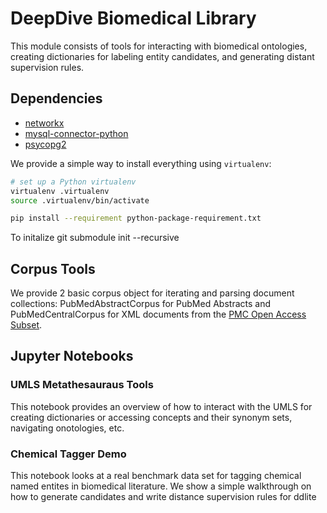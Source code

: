 # DeepDive Biomedical Library

This module consists of tools for interacting with biomedical ontologies, 
creating dictionaries for labeling entity candidates, and generating distant supervision rules.

## Dependencies 

* [networkx](https://networkx.github.io)
* [mysql-connector-python](https://dev.mysql.com/downloads/connector/python/)
* [psycopg2](http://initd.org/psycopg/)

We provide a simple way to install everything using `virtualenv`:

```bash
# set up a Python virtualenv
virtualenv .virtualenv
source .virtualenv/bin/activate

pip install --requirement python-package-requirement.txt
```
To initalize 
git submodule init --recursive

## Corpus Tools

We provide 2 basic corpus object for iterating and parsing document collections: PubMedAbstractCorpus for PubMed Abstracts and PubMedCentralCorpus for XML documents from the [PMC Open Access Subset](http://www.ncbi.nlm.nih.gov/pmc/tools/ftp/).

## Jupyter Notebooks

### UMLS Metathesauraus Tools 
This notebook provides an overview of how to interact with the UMLS for 
creating dictionaries or accessing concepts and their synonym sets, navigating
onotologies, etc. 

### Chemical Tagger Demo
This notebook looks at a real benchmark data set for tagging chemical named entites
in biomedical literature. We show a simple walkthrough on how to generate candidates
and write distance supervision rules for ddlite

